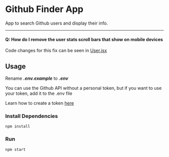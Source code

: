 # Github Finder App

App to search Github users and display their info. 

---

#### Q: How do I remove the user stats scroll bars that show on mobile devices

Code changes for this fix can be seen in [User.jsx](src/pages/User.jsx)


## Usage

Rename **_.env.example_** to **_.env_**

You can use the Github API without a personal token, but if you want to use your token, add it to the .env file

Learn how to create a token [here](https://docs.github.com/en/authentication/keeping-your-account-and-data-secure/creating-a-personal-access-token)

### Install Dependencies

```
npm install
```

### Run

```
npm start
```


